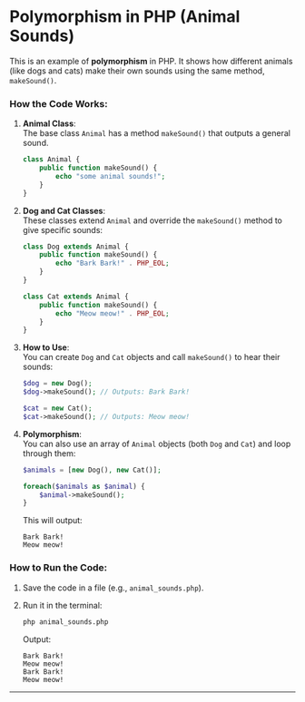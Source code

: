 # Polymorphism in PHP (Animal Sounds)

This is an example of **polymorphism** in PHP. It shows how different animals (like dogs and cats) make their own sounds using the same method, `makeSound()`.

### How the Code Works:

1. **Animal Class**:  
   The base class `Animal` has a method `makeSound()` that outputs a general sound.
   
   ```php
   class Animal {
       public function makeSound() {
           echo "some animal sounds!";
       }
   }
   ```

2. **Dog and Cat Classes**:  
   These classes extend `Animal` and override the `makeSound()` method to give specific sounds:
   
   ```php
   class Dog extends Animal {
       public function makeSound() {
           echo "Bark Bark!" . PHP_EOL;
       }
   }

   class Cat extends Animal {
       public function makeSound() {
           echo "Meow meow!" . PHP_EOL;
       }
   }
   ```

3. **How to Use**:  
   You can create `Dog` and `Cat` objects and call `makeSound()` to hear their sounds:
   
   ```php
   $dog = new Dog();
   $dog->makeSound(); // Outputs: Bark Bark!

   $cat = new Cat();
   $cat->makeSound(); // Outputs: Meow meow!
   ```

4. **Polymorphism**:  
   You can also use an array of `Animal` objects (both `Dog` and `Cat`) and loop through them:
   
   ```php
   $animals = [new Dog(), new Cat()];

   foreach($animals as $animal) {
       $animal->makeSound();
   }
   ```

   This will output:
   ```
   Bark Bark!
   Meow meow!
   ```

### How to Run the Code:

1. Save the code in a file (e.g., `animal_sounds.php`).
2. Run it in the terminal:

   ```bash
   php animal_sounds.php
   ```

   Output:
   ```
   Bark Bark!
   Meow meow!
   Bark Bark!
   Meow meow!
   ```

---
